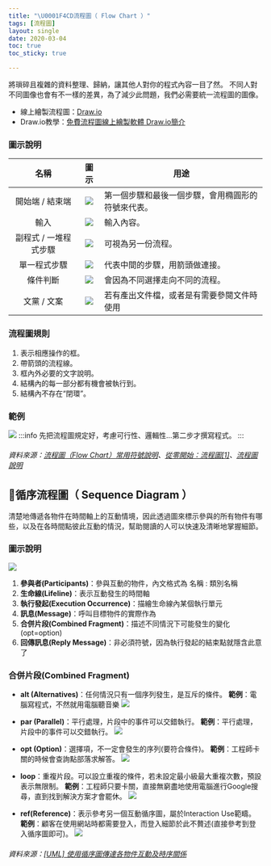 ```yaml
---
title: "\U0001F4CD流程圖（ Flow Chart ）"
tags: [流程圖]
layout: single
date: 2020-03-04
toc: true
toc_sticky: true

---
```


將瑣碎且複雜的資料整理、歸納，讓其他人對你的程式內容一目了然。
不同人對不同圖像也會有不一樣的差異，為了減少此問題，我們必需要統一流程圖的圖像。

+ 線上繪製流程圖：[Draw.io](https://www.draw.io/)
+ Draw.io教學：[免費流程圖線上繪製軟體 Draw.io簡介](http://newsletter.ascc.sinica.edu.tw/news/read_news.php?nid=3547)

### 圖示說明
|名稱|圖示|用途|
|:---:|:---:|---|
|開始端 / 結束端|![](https://i.imgur.com/QN4tbEI.png)|第一個步驟和最後一個步驟，會用橢圓形的符號來代表。|
|輸入|![](https://i.imgur.com/h8mJAcD.png)|輸入內容。
|副程式 / 一堆程式步驟|![](https://i.imgur.com/sHTBS67.png)|可視為另一份流程。
|單一程式步驟|![](https://i.imgur.com/3xKUkpm.png)|代表中間的步驟，用箭頭做連接。|
|條件判斷|![](https://i.imgur.com/hevrEW5.png)|會因為不同選擇走向不同的流程。|
|文黨 / 文案|![](https://i.imgur.com/X2dV3Ci.png)|若有產出文件檔，或者是有需要參閱文件時使用|

### 流程圖規則
1. 表示相應操作的框。
2. 帶箭頭的流程線。
3. 框內外必要的文字說明。
4. 結構內的每一部分都有機會被執行到。
5. 結構內不存在“閉環”。
### 範例
![](https://i.imgur.com/h6EPKXf.png)
:::info
先把流程圖規定好，考慮可行性、邏輯性...第二步才撰寫程式。
:::
###### 資料來源：[流程圖（Flow Chart）常用符號說明](https://free.com.tw/flow-chart-symbols-and-usage/)、[從零開始：流程圖[1]](https://ithelp.ithome.com.tw/articles/10196068)、[流程圖說明](http://www2.lssh.tp.edu.tw/~hlf/class-1/lang-c/flow/flow-chat.htm)


## 📍循序流程圖（ Sequence Diagram ）
清楚地傳遞各物件在時間軸上的互動情境，因此透過圖來標示參與的所有物件有哪些，以及在各時間點彼此互動的情況，幫助閱讀的人可以快速及清晰地掌握細節。

### 圖示說明
![](https://i.imgur.com/3YkTKuI.png)
1. **參與者(Participants)**：參與互動的物件，內文格式為 名稱 : 類別名稱
2. **生命線(Lifeline)**：表示互動發生的時間軸
3. **執行發起(Execution Occurrence)**：描繪生命線內某個執行單元
4. **訊息(Message)**：呼叫目標物件的實際作為
5. **合併片段(Combined Fragment)**：描述不同情況下可能發生的變化(opt=option)
6. **回傳訊息(Reply Message)**：非必須符號，因為執行發起的結束點就隱含此意了

### 合併片段(Combined Fragment)
+ **alt (Alternatives)**：任何情況只有一個序列發生，是互斥的條件。
   **範例**：電腦寫程式，不然就用電腦聽音樂
    ![](https://i.imgur.com/rO8L5B2.png)

+ **par (Parallel)**：平行處理，片段中的事件可以交錯執行。
    **範例**：平行處理，片段中的事件可以交錯執行。
    ![](https://i.imgur.com/6I2NJbY.png)
+ **opt (Option)**：選擇項，不一定會發生的序列(要符合條件)。
    **範例**：工程師卡關的時候會查詢點部落求解答。
    ![](https://i.imgur.com/t2Vmq6c.png)
+ **loop**：重複片段。可以設立重複的條件，若未設定最小級最大重複次數，預設表示無限制。
    **範例**：工程師只要卡關，直接無窮盡地使用電腦進行Google搜尋，直到找到解決方案才會罷休。
    ![](https://i.imgur.com/3OzEEfN.png)
+ **ref(Reference)**：表示參考另一個互動循序圖，屬於Interaction Use範疇。
    **範例**：顧客在使用網站時都需要登入，而登入細節於此不贅述(直接參考到登入循序圖即可)。
    ![](https://i.imgur.com/m1J1P4F.png)


###### 資料來源：[[UML] 使用循序圖傳達各物件互動及時序關係](https://dotblogs.com.tw/wasichris/2016/03/17/232341)
